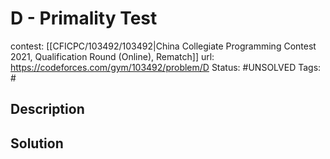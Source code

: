 # D - Primality Test

contest: [[CFICPC/103492/103492|China Collegiate Programming Contest 2021, Qualification Round (Online), Rematch]]
url: https://codeforces.com/gym/103492/problem/D
Status: #UNSOLVED
Tags: #

## Description

## Solution

